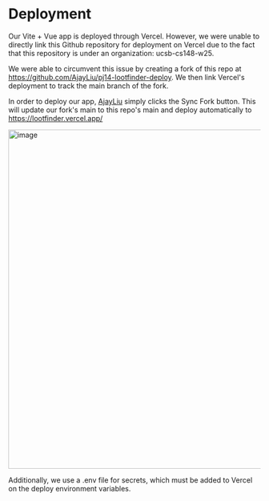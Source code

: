 # Deployment

Our Vite + Vue app is deployed through Vercel. However, we were unable to directly link this Github repository for deployment on Vercel due to the fact that this repository is under an organization: ucsb-cs148-w25.

We were able to circumvent this issue by creating a fork of this repo at https://github.com/AjayLiu/pj14-lootfinder-deploy. We then link Vercel's deployment to track the main branch of the fork.

In order to deploy our app, [AjayLiu](https://github.com/ajayliu) simply clicks the Sync Fork button. This will update our fork's main to this repo's main and deploy automatically to https://lootfinder.vercel.app/

<img width="677" alt="image" src="https://github.com/user-attachments/assets/dc91bee0-ce00-4aa2-8553-9eaaaac11108" />

Additionally, we use a .env file for secrets, which must be added to Vercel on the deploy environment variables.
